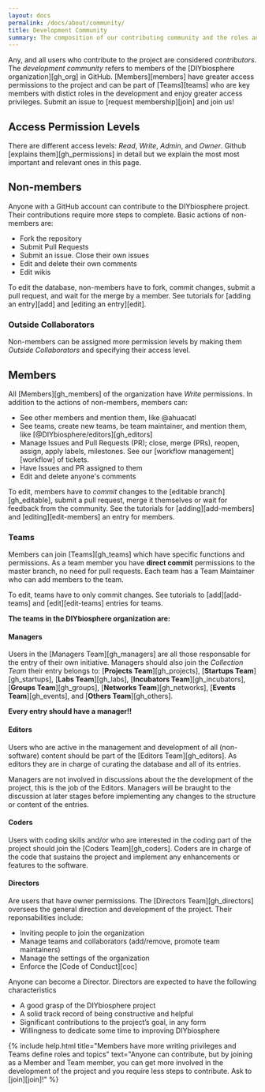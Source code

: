 ```yaml
---
layout: docs
permalink: /docs/about/community/
title: Development Community
summary: The composition of our contributing community and the roles and privileges of members of the development community
---
```


Any, and all users who contribute to the project are considered _contributors_. The _development community_ refers to members of the [DIYbiosphere organization][gh_org] in GitHub. [Members][members] have greater access permissions to the project and can be part of [Teams][teams] who are key members with distict roles in the development and enjoy greater access privileges. Submit an issue to [request membership][join] and join us!

## Access Permission Levels
There are different access levels: _Read_, _Write_, _Admin_, and _Owner_. Github [explains them][gh_permissions] in detail but we explain the most most important and relevant ones in this page.

## Non-members
Anyone with a GitHub account can contribute to the DIYbiosphere project. Their contributions require more steps to complete. Basic actions of non-members are:

- Fork the repository
- Submit Pull Requests
- Submit an issue. Close their own issues
- Edit and delete their own comments
- Edit wikis

To edit the database, non-members have to fork, commit changes, submit a pull request, and wait for the merge by a member. See tutorials for [adding an entry][add] and [editing an entry][edit].

### Outside Collaborators
Non-members can be assigned more permission levels by making them _Outside Collaborators_ and specifying their access level.

## Members
All [Members][gh_members] of the organization have _Write_ permissions. In addition to the actions of non-members, members can:

- See other members and mention them, like @ahuacatl
- See teams, create new teams, be team maintainer, and mention them, like [@DIYbiosphere/editors][gh_editors]
- Manage Issues and Pull Requests (PR); close, merge (PRs), reopen, assign, apply labels, milestones. See our [workflow management][workflow] of tickets.
- Have Issues and PR assigned to them
- Edit and delete anyone's comments

To edit, members have to _commit_ changes to the [editable branch][gh_editable], submit a pull request, merge it themselves or wait for feedback from the community. See the tutorials for [adding][add-members] and [editing][edit-members] an entry for members.

### Teams
Members can join [Teams][gh_teams] which have specific functions and permissions. As a team member you have **direct commit** permissions to the master branch, no need for pull requests. Each team has a Team Maintainer who can add members to the team.

To edit, teams have to only commit changes. See tutorials to [add][add-teams] and [edit][edit-teams] entries for teams.

**The teams in the DIYbiosphere organization are:**

#### Managers
Users in the [Managers Team][gh_managers] are all those responsable for the entry of their own initiative.  Managers should also join the _Collection Team_ their entry belongs to: [**Projects Team**][gh_projects], [**Startups Team**][gh_startups], [**Labs Team**][gh_labs], [**Incubators Team**][gh_incubators], [**Groups Team**][gh_groups], [**Networks Team**][gh_networks], [**Events Team**][gh_events], and [**Others Team**][gh_others].

**Every entry should have a manager!!**

#### Editors
Users who are active in the management and development of all (non-software) content should be part of the [Editors Team][gh_editors]. As editors they are in charge of curating the database and all of its entries.

Managers are not involved in discussions about the the development of the project, this is the job of the Editors. Managers will be braught to the discussion at later stages before implementing any changes to the structure or content of the entries.

#### Coders
Users with coding skills and/or who are interested in the coding part of the project should join the [Coders Team][gh_coders]. Coders are in charge of the code that sustains the project and implement any enhancements or features to the software.

#### Directors
Are users that have owner permissions. The [Directors Team][gh_directors] oversees the general direction and development of the project. Their reponsabilities include:

- Inviting people to join the organization
- Manage teams and collaborators (add/remove, promote team maintainers)
- Manage the settings of the organization
- Enforce the [Code of Conduct][coc]

Anyone can become a Director. Directors are expected to have the following characteristics

- A good grasp of the DIYbiosphere project
- A solid track record of being constructive and helpful
- Significant contributions to the project’s goal, in any form
- Willingness to dedicate some time to improving DIYbiosphere


{% include help.html title="Members have more writing privileges and Teams define roles and topics" text="Anyone can contribute, but by joining as a Member and Team member, you can get more involved in the development of the project and you require less steps to contribute. Ask to [join][join]!" %}
